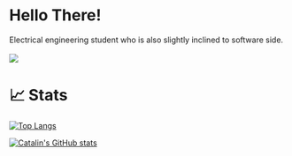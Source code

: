 # Hello There!
Electrical engineering student who is also slightly inclined to software side.
<br>
<br>
![](https://komarev.com/ghpvc/?username=AUS616&color=1E1E2E&style=plastic&label=PROFILE+VIEWS+SINCE+APR+2024+)




# 📈 Stats

[![Top Langs](https://github-readme-stats.vercel.app/api/top-langs/?username=AUS616&bg_color=1E1E2E&text_color=D9E0EE&icon_color=DDB6F2&title_color=C9CBFF)](https://github.com/anuraghazra/github-readme-stats)

[![Catalin's GitHub stats](https://github-readme-stats.vercel.app/api?username=AUS616&bg_color=1E1E2E&text_color=D9E0EE&icon_color=DDB6F2&title_color=C9CBFF)](https://github.com/anuraghazra/github-readme-stats)












